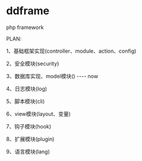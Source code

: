 ddframe
=======

php framework

PLAN:

1、基础框架实现(controller、module、action、config)

2、安全模块(security)

3、数据库实现、model模块()  ---- now

4、日志模块(log)

5、脚本模块(cli)

6、view模块(layout、变量)

7、钩子模块(hook)

8、扩展模块(plugin)

9、语言模块(lang)